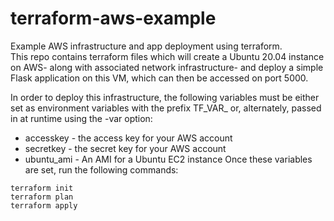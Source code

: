# terraform-aws-example
Example AWS infrastructure and app deployment using terraform.  
This repo contains terraform files which will create a Ubuntu 20.04 instance on AWS- along with associated network infrastructure- and deploy a simple Flask application on this VM, which can then be accessed on port 5000.  

In order to deploy this infrastructure, the following variables must be either set as environment variables with the prefix TF_VAR_ or, alternately, passed in at runtime using the -var option:
* accesskey - the access key for your AWS account
* secretkey - the secret key for your AWS account
* ubuntu_ami - An AMI for a Ubuntu EC2 instance
Once these variables are set, run the following commands:
```
terraform init  
terraform plan  
terraform apply
```